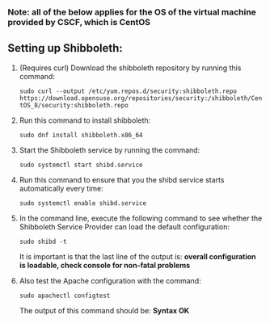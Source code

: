 ### Note: all of the below applies for the OS of the virtual machine provided by CSCF, which is CentOS

## Setting up Shibboleth:
1. (Requires curl) Download the shibboleth repository by running this command:

	```sudo curl --output /etc/yum.repos.d/security:shibboleth.repo  https://download.opensuse.org/repositories/security:/shibboleth/CentOS_8/security:shibboleth.repo```

2. Run this command to install shibboleth:

	```sudo dnf install shibboleth.x86_64```

3. Start the Shibboleth service by running the command:

	```sudo systemctl start shibd.service```

4. Run this command to ensure that you the shibd service starts automatically every time:

	```sudo systemctl enable shibd.service```

5. In the command line, execute the following command to see whether the Shibboleth Service Provider can load the default configuration:

	```sudo shibd -t```

	It is important is that the last line of the output is: **overall configuration is loadable, check console for non-fatal problems**


6. Also test the Apache configuration with the command:

	```sudo apachectl configtest```

	The output of this command should be: **Syntax OK**
